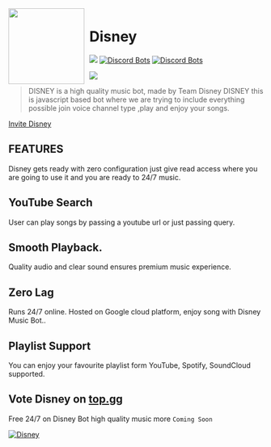 <img width="150" height="150" align="left" style="float: left; margin: 0 10px 0 0;" img src="https://media.discordapp.net/attachments/881081607392493588/881882188365299762/20210827_222853.png">  

# Disney

[![](https://img.shields.io/badge/discord.js-v12.0.0--dev-blue.svg?logo=npm)](https://github.com/discordjs)
[![Discord Bots](https://top.gg/api/widget/status/826795830111109153.svg)](https://top.gg/bot/826795830111109153)
<a href="https://top.gg/bot/826795830111109153">
  [![Discord Bots](https://top.gg/api/widget/upvotes/826795830111109153.svg)](https://top.gg/bot/826795830111109153)

![](https://discord.c99.nl/widget/theme-2/779985841090330624.png)

>  DISNEY  is a  high quality music bot, made by Team Disney DISNEY this is javascript based bot where we are trying to include everything possible join voice channel type  ,play and enjoy your songs.

[Invite Disney](https://discord.com/oauth2/authorize?client_id=826795830111109153&permissions=37080128&scope=bot)

## FEATURES
Disney gets ready with zero configuration just give read access where you are going to use it and you are ready to 24/7 music.

## YouTube Search
User can play songs by passing a youtube url or just passing query.

## Smooth Playback.
Quality audio and clear sound ensures premium music experience.
## Zero Lag
Runs 24/7 online. Hosted on Google cloud platform, enjoy song with Disney Music Bot..

## Playlist Support
You can enjoy your favourite playlist form YouTube, Spotify, SoundCloud supported.


## Vote Disney on [top.gg](https://top.gg/bot/826795830111109153)

Free 24/7 on Disney Bot high quality music more `Coming Soon`

<a href="https://top.gg/bot/826795830111109153">
  <img src="https://top.gg/api/widget/826795830111109153.svg" alt="Disney" />
  </a>
